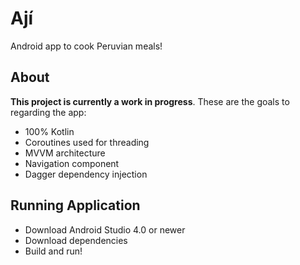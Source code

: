 # Ají
Android app to cook Peruvian meals!

## About

**This project is currently a work in progress**. These are the goals to regarding the app:

- 100% Kotlin
- Coroutines used for threading
- MVVM architecture
- Navigation component
- Dagger dependency injection

## Running Application
- Download Android Studio 4.0 or newer
- Download dependencies
- Build and run!